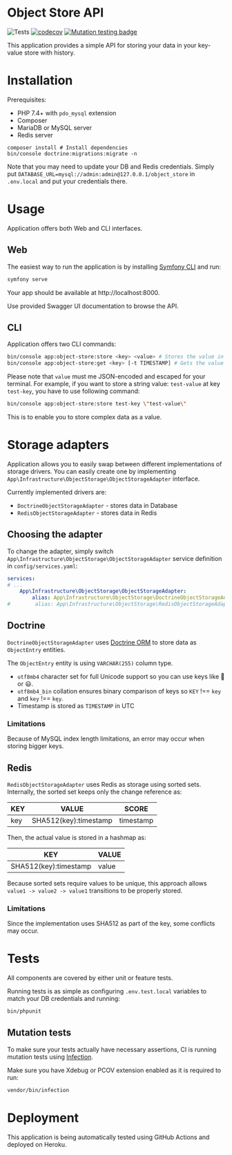 # Object Store API
![Tests](https://github.com/IonBazan/object-store/workflows/Tests/badge.svg)
[![codecov](https://codecov.io/gh/IonBazan/object-store/branch/master/graph/badge.svg)](https://codecov.io/gh/IonBazan/object-store)
[![Mutation testing badge](https://img.shields.io/endpoint?style=flat&url=https%3A%2F%2Fbadge-api.stryker-mutator.io%2Fgithub.com%2FIonBazan%2Fobject-store%2Fmaster)](https://dashboard.stryker-mutator.io/reports/github.com/IonBazan/object-store/master)

This application provides a simple API for storing your data in your key-value store with history.

# Installation

Prerequisites:
 - PHP 7.4+ with `pdo_mysql` extension
 - Composer
 - MariaDB or MySQL server
 - Redis server

```shell
composer install # Install dependencies
bin/console doctrine:migrations:migrate -n
```

Note that you may need to update your DB and Redis credentials. 
Simply put `DATABASE_URL=mysql://admin:admin@127.0.0.1/object_store` in `.env.local` and put your credentials there.

# Usage

Application offers both Web and CLI interfaces.

## Web
The easiest way to run the application is by installing [Symfony CLI](https://symfony.com/doc/current/setup/symfony_server.html) and run:

```bash
symfony serve
```

Your app should be available at http://localhost:8000.

Use provided Swagger UI documentation to browse the API.

## CLI

Application offers two CLI commands:
```bash
bin/console app:object-store:store <key> <value> # Stores the value in object store
bin/console app:object-store:get <key> [-t TIMESTAMP] # Gets the value from object store at given time
```

Please note that `value` must me JSON-encoded and escaped for your terminal.
For example, if you want to store a string value: `test-value` at key `test-key`, you have to use following command:
```bash
bin/console app:object-store:store test-key \"test-value\"
```

This is to enable you to store complex data as a value.

# Storage adapters

Application allows you to easily swap between different implementations of storage drivers.
You can easily create one by implementing `App\Infrastructure\ObjectStorage\ObjectStorageAdapter` interface.

Currently implemented drivers are:
 - `DoctrineObjectStorageAdapter` - stores data in Database
 - `RedisObjectStorageAdapter` - stores data in Redis
 
## Choosing the adapter

To change the adapter, simply switch `App\Infrastructure\ObjectStorage\ObjectStorageAdapter` service definition in `config/services.yaml`:
```yaml
services:
# ...
    App\Infrastructure\ObjectStorage\ObjectStorageAdapter:
        alias: App\Infrastructure\ObjectStorage\DoctrineObjectStorageAdapter
#        alias: App\Infrastructure\ObjectStorage\RedisObjectStorageAdapter # Use this to switch to Redis driver
```
 
## Doctrine
 
`DoctrineObjectStorageAdapter` uses [Doctrine ORM](https://www.doctrine-project.org/projects/doctrine-orm/en/2.7/index.html) to store data as `ObjectEntry` entities.

The `ObjectEntry` entity is using `VARCHAR(255)` column type.

 - `utf8mb4` character set for full Unicode support so you can use keys like 🧅 or 😃. 
 - `utf8mb4_bin` collation ensures binary comparison of keys so `KEY` !== `key` and `key` !== `kęy`.
 - Timestamp is stored as `TIMESTAMP` in UTC

### Limitations

Because of MySQL index length limitations, an error may occur when storing bigger keys. 

## Redis

`RedisObjectStorageAdapter` uses Redis as storage using sorted sets.
Internally, the sorted set keeps only the change reference as:

| KEY | VALUE                 | SCORE     |
|-----|-----------------------|-----------|
| key | SHA512(key):timestamp | timestamp |

Then, the actual value is stored in a hashmap as:

| KEY                   | VALUE |
|-----------------------|-------|
| SHA512(key):timestamp | value |

Because sorted sets require values to be unique, this approach allows `value1 -> value2 -> value1` transitions to be properly stored.

### Limitations

Since the implementation uses SHA512 as part of the key, some conflicts may occur.

# Tests

All components are covered by either unit or feature tests.

Running tests is as simple as configuring `.env.test.local` variables to match your DB credentials and running:
```bash
bin/phpunit
```

## Mutation tests

To make sure your tests actually have necessary assertions, CI is running mutation tests using [Infection](https://infection.github.io/).

Make sure you have Xdebug or PCOV extension enabled as it is required to run:
```bash
vendor/bin/infection
```

# Deployment

This application is being automatically tested using GitHub Actions and deployed on Heroku.
